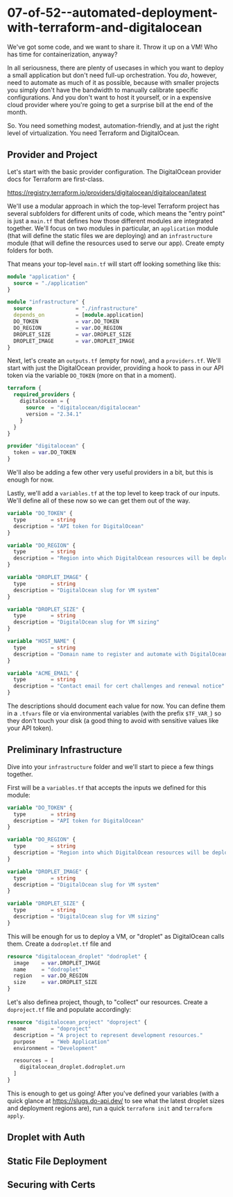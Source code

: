 # 07-of-52--automated-deployment-with-terraform-and-digitalocean

We've got some code, and we want to share it. Throw it up on a VM! Who has time for containerization, anyway?

In all seriousness, there are plenty of usecases in which you want to deploy a small application but don't need full-up orchestration. You *do*, however, need to automate as much of it as possible, because with smaller projects you simply don't have the bandwidth to manually calibrate specific configurations. And you don't want to host it yourself, or in a expensive cloud provider where you're going to get a surprise bill at the end of the month.

So. You need something modest, automation-friendly, and at just the right level of virtualization. You need Terraform and DigitalOcean.

## Provider and Project

Let's start with the basic provider configuration. The DigitalOcean provider docs for Terraform are first-class.

https://registry.terraform.io/providers/digitalocean/digitalocean/latest

We'll use a modular approach in which the top-level Terraform project has several subfolders for different units of code, which means the "entry point" is just a `main.tf` that defines how those different modules are integrated together. We'll focus on two modules in particular, an `application` module (that will define the static files we are deploying) and an `infrastructure`  module (that will define the resources used to serve our app). Create empty folders for both.

That means your top-level `main.tf` will start off looking something like this:

```tf
module "application" {
  source = "./application"
}

module "infrastructure" {
  source              = "./infrastructure"
  depends_on          = [module.application]
  DO_TOKEN            = var.DO_TOKEN
  DO_REGION           = var.DO_REGION
  DROPLET_SIZE        = var.DROPLET_SIZE
  DROPLET_IMAGE       = var.DROPLET_IMAGE
}
```

Next, let's create an `outputs.tf` (empty for now), and a `providers.tf`. We'll start with just the DigitalOcean provider, providing a hook to pass in our API token via the variable `DO_TOKEN` (more on that in a moment).

```tf
terraform {
  required_providers {
    digitalocean = {
      source  = "digitalocean/digitalocean"
      version = "2.34.1"
    }
  }
}

provider "digitalocean" {
  token = var.DO_TOKEN
}
```

We'll also be adding a few other very useful providers in a bit, but this is enough for now.

Lastly, we'll add a `variables.tf` at the top level to keep track of our inputs. We'll define all of these now so we can get them out of the way.

```tf
variable "DO_TOKEN" {
  type        = string
  description = "API token for DigitalOcean"
}

variable "DO_REGION" {
  type        = string
  description = "Region into which DigitalOcean resources will be deployed"
}

variable "DROPLET_IMAGE" {
  type        = string
  description = "DigitalOcean slug for VM system"
}

variable "DROPLET_SIZE" {
  type        = string
  description = "DigitalOcean slug for VM sizing"
}

variable "HOST_NAME" {
  type        = string
  description = "Domain name to register and automate with DigitalOcean"
}

variable "ACME_EMAIL" {
  type        = string
  description = "Contact email for cert challenges and renewal notice"
}
```

The descriptions should document each value for now. You can define them in a `.tfvars` file or via environmental variables (with the prefix `$TF_VAR_`) so they don't touch your disk (a good thing to avoid with sensitive values like your API token).

## Preliminary Infrastructure

Dive into your `infrastructure` folder and we'll start to piece a few things together.

First will be a `variables.tf` that accepts the inputs we defined for this module:

```tf
variable "DO_TOKEN" {
  type        = string
  description = "API token for DigitalOcean"
}

variable "DO_REGION" {
  type        = string
  description = "Region into which DigitalOcean resources will be deployed"
}

variable "DROPLET_IMAGE" {
  type        = string
  description = "DigitalOcean slug for VM system"
}

variable "DROPLET_SIZE" {
  type        = string
  description = "DigitalOcean slug for VM sizing"
}
```

This will be enough for us to deploy a VM, or "droplet" as DigitalOcean calls them. Create a `dodroplet.tf` file and 

```tf
resource "digitalocean_droplet" "dodroplet" {
  image    = var.DROPLET_IMAGE
  name     = "dodroplet"
  region   = var.DO_REGION
  size     = var.DROPLET_SIZE
}
```

Let's also definea  project, though, to "collect" our resources. Create a `doproject.tf` file and populate accordingly:

```tf
resource "digitalocean_project" "doproject" {
  name        = "doproject"
  description = "A project to represent development resources."
  purpose     = "Web Application"
  environment = "Development"

  resources = [
    digitalocean_droplet.dodroplet.urn
  ]
}
```

This is enough to get us going! After you've defined your variables (with a quick glance at https://slugs.do-api.dev/ to see what the latest droplet sizes and deployment regions are), run a quick `terraform init` and `terraform apply`.

## Droplet with Auth

## Static File Deployment

## Securing with Certs

